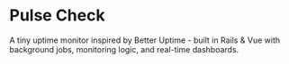 # Pulse Check

A tiny uptime monitor inspired by Better Uptime - built in Rails & Vue with background jobs, monitoring logic, and real-time dashboards.

